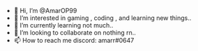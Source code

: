 - 👋 Hi, I’m @AmarOP99
- 👀 I’m interested in gaming , coding , and learning new things..
- 🌱 I’m currently learning not much..
- 💞️ I’m looking to collaborate on nothing rn..
- 📫 How to reach me discord: amarr#0647

<!---
AmarOP99/AmarOP99 is a ✨ special ✨ repository because its `README.md` (this file) appears on your GitHub profile.
You can click the Preview link to take a look at your changes.
--->
